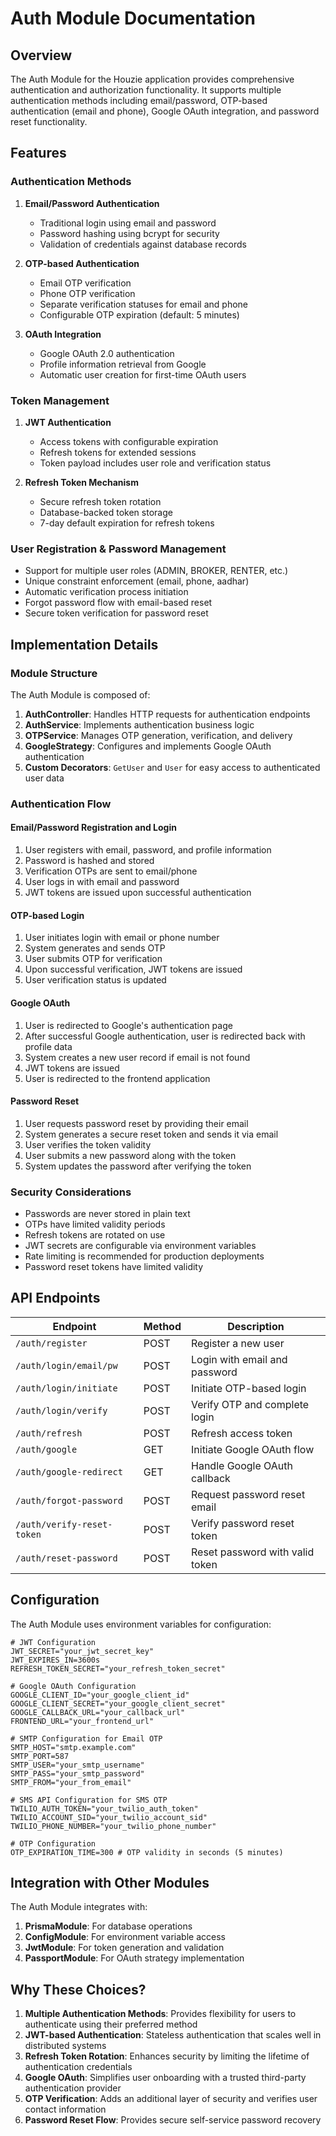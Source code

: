 # Auth Module Documentation

## Overview

The Auth Module for the Houzie application provides comprehensive authentication and authorization functionality. It supports multiple authentication methods including email/password, OTP-based authentication (email and phone), Google OAuth integration, and password reset functionality.

## Features

### Authentication Methods

1. **Email/Password Authentication**
   - Traditional login using email and password
   - Password hashing using bcrypt for security
   - Validation of credentials against database records

2. **OTP-based Authentication**
   - Email OTP verification
   - Phone OTP verification
   - Separate verification statuses for email and phone
   - Configurable OTP expiration (default: 5 minutes)

3. **OAuth Integration**
   - Google OAuth 2.0 authentication
   - Profile information retrieval from Google
   - Automatic user creation for first-time OAuth users

### Token Management

1. **JWT Authentication**
   - Access tokens with configurable expiration
   - Refresh tokens for extended sessions
   - Token payload includes user role and verification status

2. **Refresh Token Mechanism**
   - Secure refresh token rotation
   - Database-backed token storage
   - 7-day default expiration for refresh tokens

### User Registration & Password Management

- Support for multiple user roles (ADMIN, BROKER, RENTER, etc.)
- Unique constraint enforcement (email, phone, aadhar)
- Automatic verification process initiation
- Forgot password flow with email-based reset
- Secure token verification for password reset

## Implementation Details

### Module Structure

The Auth Module is composed of:

1. **AuthController**: Handles HTTP requests for authentication endpoints
2. **AuthService**: Implements authentication business logic
3. **OTPService**: Manages OTP generation, verification, and delivery
4. **GoogleStrategy**: Configures and implements Google OAuth authentication
5. **Custom Decorators**: `GetUser` and `User` for easy access to authenticated user data

### Authentication Flow

#### Email/Password Registration and Login

1. User registers with email, password, and profile information
2. Password is hashed and stored
3. Verification OTPs are sent to email/phone
4. User logs in with email and password
5. JWT tokens are issued upon successful authentication

#### OTP-based Login

1. User initiates login with email or phone number
2. System generates and sends OTP
3. User submits OTP for verification
4. Upon successful verification, JWT tokens are issued
5. User verification status is updated

#### Google OAuth

1. User is redirected to Google's authentication page
2. After successful Google authentication, user is redirected back with profile data
3. System creates a new user record if email is not found
4. JWT tokens are issued
5. User is redirected to the frontend application

#### Password Reset

1. User requests password reset by providing their email
2. System generates a secure reset token and sends it via email
3. User verifies the token validity
4. User submits a new password along with the token
5. System updates the password after verifying the token

### Security Considerations

- Passwords are never stored in plain text
- OTPs have limited validity periods
- Refresh tokens are rotated on use
- JWT secrets are configurable via environment variables
- Rate limiting is recommended for production deployments
- Password reset tokens have limited validity

## API Endpoints

| Endpoint | Method | Description |
|----------|--------|-------------|
| `/auth/register` | POST | Register a new user |
| `/auth/login/email/pw` | POST | Login with email and password |
| `/auth/login/initiate` | POST | Initiate OTP-based login |
| `/auth/login/verify` | POST | Verify OTP and complete login |
| `/auth/refresh` | POST | Refresh access token |
| `/auth/google` | GET | Initiate Google OAuth flow |
| `/auth/google-redirect` | GET | Handle Google OAuth callback |
| `/auth/forgot-password` | POST | Request password reset email |
| `/auth/verify-reset-token` | POST | Verify password reset token |
| `/auth/reset-password` | POST | Reset password with valid token |

## Configuration

The Auth Module uses environment variables for configuration:

```
# JWT Configuration
JWT_SECRET="your_jwt_secret_key"
JWT_EXPIRES_IN=3600s
REFRESH_TOKEN_SECRET="your_refresh_token_secret"

# Google OAuth Configuration
GOOGLE_CLIENT_ID="your_google_client_id"
GOOGLE_CLIENT_SECRET="your_google_client_secret"
GOOGLE_CALLBACK_URL="your_callback_url"
FRONTEND_URL="your_frontend_url"

# SMTP Configuration for Email OTP
SMTP_HOST="smtp.example.com"
SMTP_PORT=587
SMTP_USER="your_smtp_username"
SMTP_PASS="your_smtp_password"
SMTP_FROM="your_from_email"

# SMS API Configuration for SMS OTP
TWILIO_AUTH_TOKEN="your_twilio_auth_token"
TWILIO_ACCOUNT_SID="your_twilio_account_sid"
TWILIO_PHONE_NUMBER="your_twilio_phone_number"

# OTP Configuration
OTP_EXPIRATION_TIME=300 # OTP validity in seconds (5 minutes)
```

## Integration with Other Modules

The Auth Module integrates with:

1. **PrismaModule**: For database operations
2. **ConfigModule**: For environment variable access
3. **JwtModule**: For token generation and validation
4. **PassportModule**: For OAuth strategy implementation

## Why These Choices?

1. **Multiple Authentication Methods**: Provides flexibility for users to authenticate using their preferred method
2. **JWT-based Authentication**: Stateless authentication that scales well in distributed systems
3. **Refresh Token Rotation**: Enhances security by limiting the lifetime of authentication credentials
4. **Google OAuth**: Simplifies user onboarding with a trusted third-party authentication provider
5. **OTP Verification**: Adds an additional layer of security and verifies user contact information
6. **Password Reset Flow**: Provides secure self-service password recovery
